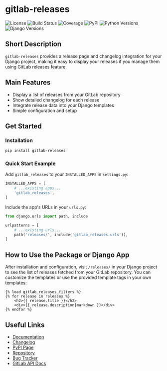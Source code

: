 
# gitlab-releases

![License](https://img.shields.io/github/license/valbertovc/gitlab-releases)
![Build Status](https://img.shields.io/github/actions/workflow/status/valbertovc/gitlab-releases/release.yml)
![Coverage](https://img.shields.io/codecov/c/github/valbertovc/gitlab-releases)
![PyPI](https://img.shields.io/pypi/v/gitlab-releases)
![Python Versions](https://img.shields.io/pypi/pyversions/gitlab-releases)
![Django Versions](https://img.shields.io/pypi/frameworkversions/django/gitlab-releases)

## Short Description

`gitlab-releases` provides a release page and changelog integration for your Django project, making it easy to display your releases if you manage them using GitLab releases feature.

## Main Features

- Display a list of releases from your GitLab repository
- Show detailed changelog for each release
- Integrate release data into your Django templates
- Simple configuration and setup

## Get Started

### Installation

```bash
pip install gitlab-releases
```

### Quick Start Example

Add `gitlab_releases` to your `INSTALLED_APPS` in `settings.py`:

```python
INSTALLED_APPS = [
    # ...existing apps...
    'gitlab_releases',
]
```

Include the app's URLs in your `urls.py`:

```python
from django.urls import path, include

urlpatterns = [
    # ...existing urls...
    path('releases/', include('gitlab_releases.urls')),
]
```

## How to Use the Package or Django App

After installation and configuration, visit `/releases/` in your Django project to see the list of releases fetched from your GitLab repository. You can customize the templates or use the provided template tags in your own templates:

```django
{% load gitlab_releases_filters %}
{% for release in releases %}
    <h2>{{ release.title }}</h2>
    <div>{{ release.description|markdown }}</div>
{% endfor %}
```

## Useful Links

- [Documentation](https://github.com/valbertovc/gitlab-releases#readme)
- [Changelog](https://github.com/valbertovc/gitlab-releases/releases)
- [PyPI Page](https://pypi.org/project/gitlab-releases/)
- [Repository](https://github.com/valbertovc/gitlab-releases)
- [Bug Tracker](https://github.com/valbertovc/gitlab-releases/issues)
- [GitLab API Docs](https://docs.gitlab.com/ee/api/releases/)
